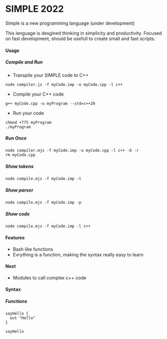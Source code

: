 # SIMPLE 2022

Simple is a new programming language (under development)

This lenguage is desgined thinking in simplicity and productivity. Focused on fast development, should be usefull to create small and fast scripts. 

#### Usage
##### Compile and Run
- Transpile your SIMPLE code to C++
```
node compiler.js -f myCode.imp -o myCode.cpp -l c++
```
- Compile your C++ code
```
g++ myCode.cpp -o myProgram --std=c++20
```
- Run your code
```
chmod +775 myProgram
./myProgram
```
##### Run Once
```
node compiler.mjs -f myCode.imp -o myCode.cpp -l c++ -b -r
rm myCode.cpp
```
##### Show tokens
```
node compile.mjs -f myCode.imp -t
```
##### Show parser
```
node compile.mjs -f myCode.imp -p
```
##### Show code
```
node compile.mjs -f myCode.imp -l c++
```


#### Features
- Bash like functions
- Evrything is a function, making the syntax really easy to learn


#### Next
- Modules to call complex c++ code


#### Syntax
##### Functions
```
sayHello {
  out "Hello"
}

sayHello
```


